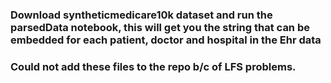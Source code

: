 ### Download syntheticmedicare10k dataset and run the parsedData notebook, this will get you the string that can be embedded for each patient, doctor and hospital in the Ehr data
### Could not add these files to the repo b/c of LFS problems. 
